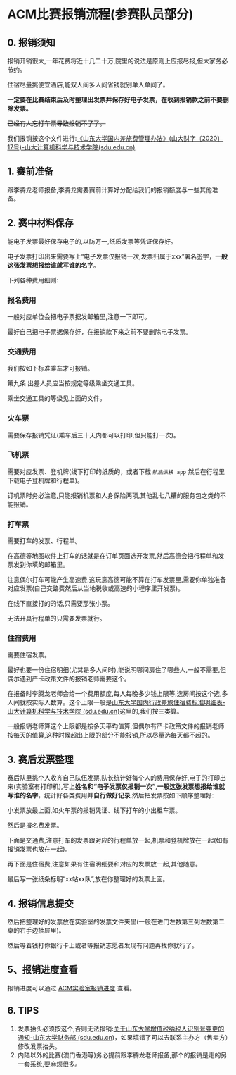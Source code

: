 # ACM比赛报销流程(参赛队员部分) 

## 0. 报销须知

报销开销很大,一年花费将近十几二十万,院里的说法是原则上应报尽报,但大家务必节约。

住宿尽量挑便宜酒店,能双人间多人间省钱就别单人单间了。

**一定要在比赛结束后及时整理出发票并保存好电子发票，在收到报销款之前不要删除发票。**

~~已经有人忘打车票导致报销不了了。~~

我们报销按这个文件进行:[《山东大学国内差旅费管理办法》(山大财字〔2020〕17号)-山大计算机科学与技术学院(sdu.edu.cn)](https://www.cs.sdu.edu.cn/info/1155/4922.htm)

## 1. 赛前准备

跟李腾龙老师报备,李腾龙需要赛前计算好分配给我们的报销额度与一些其他准备。

## 2. 赛中材料保存

能电子发票最好保存电子的,以防万一,纸质发票等凭证保存好。

电子发票打印出来需要写上“电子发票仅报销一次,发票归属于xxx”署名签字，**一般这张发票想报给谁就写谁的名字**。

下列各种费用细则:

### 报名费用

一般对应单位会把电子票据发邮箱里,注意一下即可。

最好自己把电子票据保存好，在报销款下来之前不要删除电子发票。

### 交通费用

我们按如下标准乘车才可报销。

第九条 出差人员应当按规定等级乘坐交通工具。

乘坐交通工具的等级见上面的文件。
### 火车票 

需要保存报销凭证(乘车后三十天内都可以打印,但只能打一次)。 

### 飞机票 

需要对应发票、登机牌(线下打印的纸质的，或者下载 `航旅纵横 app` 然后在行程里下载电子登机牌和行程单)。 

订机票时务必注意,只能报销机票和人身保险两项,其他乱七八糟的服务包之类的不能报销。 

### 打车票 

需要打车的发票、行程单。 

在高德等地图软件上打车的话就是在订单页面选开发票,然后高德会把行程单和发票发到你填的邮箱里。 

注意偶尔打车可能产生高速费,这玩意高德可能不算在打车发票里,需要你单独准备对应发票(自己交路费然后从当地税收或高速的小程序里开发票)。 

在线下直接打的的话,只需要那张小票。 

无法开具行程单的只需要发票就行。 

### 住宿费用 

需要住宿发票。 

最好也要一份住宿明细(尤其是多人间时),能说明哪间房住了哪些人,一般不需要,但偶尔遇到严卡政策文件的报销老师需要这个。 

在报备时李腾龙老师会给一个费用额度,每人每晚多少钱上限等,选房间按这个选,多人间就按实际人数算。这个上限一般是[山东大学国内行政差旅住宿费标准明细表-山大计算机科学与技术学院 (sdu.edu.cn)](https://www.cs.sdu.edu.cn/info/1155/4921.htm)这里的,我们按三类算。 

一般报销老师算这个上限都是按多天平均值算,但偶尔有严卡政策文件的报销老师按每天的值算,这种时候超出上限的部分不能报销,所以尽量选每天都不超的。 

## 3. 赛后发票整理 

赛后队里挑个人收齐自己队伍发票,队长统计好每个人的费用保存好,电子的打印出来(实验室有打印机),写上**姓名和“电子发票仅报销一次”**,**一般这张发票想报给谁就写谁的名字**，统计好各类费用并**自行做好记录**,然后把发票按如下顺序整理好: 


小发票放最上面,如火车票的报销凭证、线下打车的小出租车票。 

然后是报名费发票。

下面是交通费,注意打车的发票跟对应的行程单放一起,机票和登机牌放在一起(如有报销发票也放在一起)。

再下面是住宿费,注意如果有住宿明细要和对应的发票放一起,其他随意。

最后写一张纸条标明“xx站xx队”,放在你整理好的发票上面。

## 4. 报销信息提交


然后把整理好的发票放在实验室的发票文件夹里(一般在进门左数第三列左数第二桌的右手边抽屉里)。

然后等着钱打你银行卡上或者等报销志愿者发现有问题再找你就行了。

## 5、报销进度查看

报销进度可以通过 [ACM实验室报销进度](https://365.kdocs.cn/l/cvoZYySHqDjy) 查看。

## 6. TIPS

1. 发票抬头必须按这个,否则无法报销:[关于山东大学增值税纳税人识别号变更的通知-山东大学财务部 (sdu.edu.cn)](https://www.cwc.sdu.edu.cn/info/1037/2168.htm)，如果填错了可以去联系主办方（售卖方）修改发票抬头。
2. 内陆以外的比赛(澳门香港等)务必提前跟李腾龙老师报备,那个的报销是走的另一套系统,要麻烦很多。